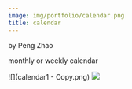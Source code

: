 ```yaml
---
image: img/portfolio/calendar.png
title: calendar
---
```


by Peng Zhao

monthly or weekly calendar

<!--more-->

![](calendar1 - Copy.png)
![](cover.png)

